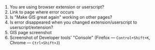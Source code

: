 1. You are using browser extension or userscript?
2. Link to page where error occurs
3. Is "Make GIS great again" working on other pages? 
4. Is error disappeared when you changed extension/userscript to userscript/extension?
5. GIS page screenshot
6. Screenshot of Developer tools' "Console" (Firefox — `Control+Shift+K`, Chrome — `Ctrl+Shift+J`)
